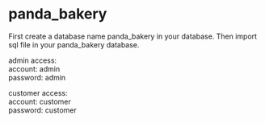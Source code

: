 # panda_bakery
First create a database name panda_bakery in your database. Then import sql file in your panda_bakery database. <br/>

admin access: <br/>
account: admin <br/>
password: admin <br/>

customer access: <br/>
account: customer <br/>
password: customer <br/>

